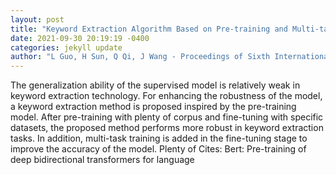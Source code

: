 ```yaml
--- 
layout: post 
title: "Keyword Extraction Algorithm Based on Pre-training and Multi-task Training" 
date: 2021-09-30 20:19:19 -0400 
categories: jekyll update 
author: "L Guo, H Sun, Q Qi, J Wang - Proceedings of Sixth International Congress on , 2022" 
--- 
```

The generalization ability of the supervised model is relatively weak in keyword extraction technology. For enhancing the robustness of the model, a keyword extraction method is proposed inspired by the pre-training model. After pre-training with plenty of corpus and fine-tuning with specific datasets, the proposed method performs more robust in keyword extraction tasks. In addition, multi-task training is added in the fine-tuning stage to improve the accuracy of the model. Plenty of Cites: Bert: Pre-training of deep bidirectional transformers for language